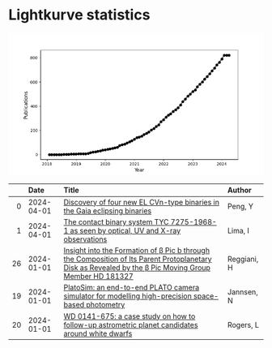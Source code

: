 
<h1>Lightkurve statistics</h1>
  
![publications](lightkurve-publications.png)  
  
|    | Date       | Title                                                                                                                                                                                                                    | Author      |
|---:|:-----------|:-------------------------------------------------------------------------------------------------------------------------------------------------------------------------------------------------------------------------|:------------|
|  0 | 2024-04-01 | [Discovery of four new EL CVn-type binaries in the Gaia eclipsing binaries](https://ui.adsabs.harvard.edu/abs/2024NewA..10702153P/abstract)                                                                              | Peng, Y     |
|  1 | 2024-04-01 | [The contact binary system TYC 7275-1968-1 as seen by optical, UV and X-ray observations](https://ui.adsabs.harvard.edu/abs/2024NewA..10702145L/abstract)                                                                | Lima, I     |
| 26 | 2024-01-01 | [Insight into the Formation of β Pic b through the Composition of Its Parent Protoplanetary Disk as Revealed by the β Pic Moving Group Member HD 181327](https://ui.adsabs.harvard.edu/abs/2024AJ....167...45R/abstract) | Reggiani, H |
| 19 | 2024-01-01 | [PlatoSim: an end-to-end PLATO camera simulator for modelling high-precision space-based photometry](https://ui.adsabs.harvard.edu/abs/2024A&A...681A..18J/abstract)                                                     | Jannsen, N  |
| 20 | 2024-01-01 | [WD 0141-675: a case study on how to follow-up astrometric planet candidates around white dwarfs](https://ui.adsabs.harvard.edu/abs/2024MNRAS.527..977R/abstract)                                                        | Rogers, L   |
